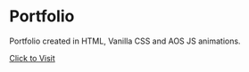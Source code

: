 # Portfolio
Portfolio created in HTML, Vanilla CSS and AOS JS animations.

[Click to Visit](https://rafaijaved.github.io/portfolio/index.html)
